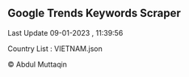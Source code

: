 

## Google Trends Keywords Scraper 
 
Last Update 09-01-2023 , 11:39:56

Country List :
VIETNAM.json



© Abdul Muttaqin 
